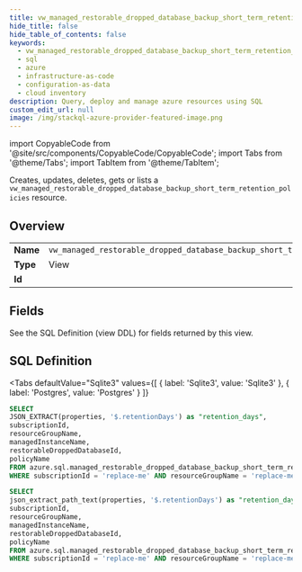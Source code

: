 ```yaml
--- 
title: vw_managed_restorable_dropped_database_backup_short_term_retention_policies
hide_title: false
hide_table_of_contents: false
keywords:
  - vw_managed_restorable_dropped_database_backup_short_term_retention_policies
  - sql
  - azure
  - infrastructure-as-code
  - configuration-as-data
  - cloud inventory
description: Query, deploy and manage azure resources using SQL
custom_edit_url: null
image: /img/stackql-azure-provider-featured-image.png
---
```


import CopyableCode from '@site/src/components/CopyableCode/CopyableCode';
import Tabs from '@theme/Tabs';
import TabItem from '@theme/TabItem';

Creates, updates, deletes, gets or lists a <code>vw_managed_restorable_dropped_database_backup_short_term_retention_policies</code> resource.

## Overview
<table><tbody>
<tr><td><b>Name</b></td><td><code>vw_managed_restorable_dropped_database_backup_short_term_retention_policies</code></td></tr>
<tr><td><b>Type</b></td><td>View</td></tr>
<tr><td><b>Id</b></td><td><CopyableCode code="azure.sql.vw_managed_restorable_dropped_database_backup_short_term_retention_policies" /></td></tr>
</tbody></table>

## Fields

See the SQL Definition (view DDL) for fields returned by this view.

## SQL Definition

<Tabs
defaultValue="Sqlite3"
values={[
{ label: 'Sqlite3', value: 'Sqlite3' },
{ label: 'Postgres', value: 'Postgres' }
]}
>
<TabItem value="Sqlite3">

```sql
SELECT
JSON_EXTRACT(properties, '$.retentionDays') as "retention_days",
subscriptionId,
resourceGroupName,
managedInstanceName,
restorableDroppedDatabaseId,
policyName
FROM azure.sql.managed_restorable_dropped_database_backup_short_term_retention_policies
WHERE subscriptionId = 'replace-me' AND resourceGroupName = 'replace-me' AND managedInstanceName = 'replace-me' AND restorableDroppedDatabaseId = 'replace-me';
```

</TabItem>
<TabItem value="Postgres">

```sql
SELECT
json_extract_path_text(properties, '$.retentionDays') as "retention_days",
subscriptionId,
resourceGroupName,
managedInstanceName,
restorableDroppedDatabaseId,
policyName
FROM azure.sql.managed_restorable_dropped_database_backup_short_term_retention_policies
WHERE subscriptionId = 'replace-me' AND resourceGroupName = 'replace-me' AND managedInstanceName = 'replace-me' AND restorableDroppedDatabaseId = 'replace-me';
```

</TabItem>
</Tabs>
